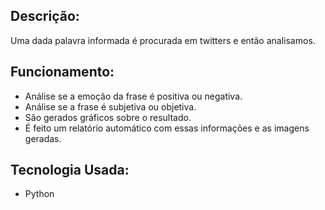 ## Descrição:
Uma dada palavra informada é procurada em twitters e então analisamos.

## Funcionamento:
-  Análise se a emoção da frase é positiva ou negativa. 
-  Análise se a frase é subjetiva ou objetiva.
-  São gerados gráficos sobre o resultado.
-  É feito um relatório automático com essas informações e as imagens geradas.

## Tecnologia Usada:
- Python
